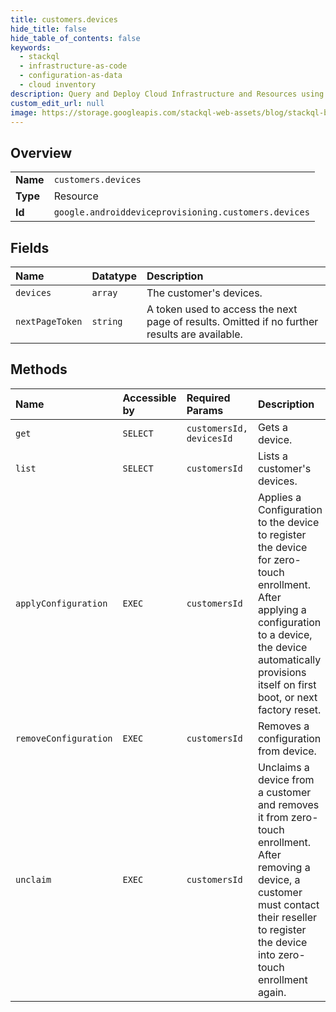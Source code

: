 ```yaml
---
title: customers.devices
hide_title: false
hide_table_of_contents: false
keywords:
  - stackql
  - infrastructure-as-code
  - configuration-as-data
  - cloud inventory
description: Query and Deploy Cloud Infrastructure and Resources using SQL
custom_edit_url: null
image: https://storage.googleapis.com/stackql-web-assets/blog/stackql-blog-post-featured-image.png
---
```

  
    

## Overview
<table><tbody>
<tr><td><b>Name</b></td><td><code>customers.devices</code></td></tr>
<tr><td><b>Type</b></td><td>Resource</td></tr>
<tr><td><b>Id</b></td><td><code>google.androiddeviceprovisioning.customers.devices</code></td></tr>
</tbody></table>

## Fields
| Name | Datatype | Description |
|:-----|:---------|:------------|
| `devices` | `array` | The customer's devices. |
| `nextPageToken` | `string` | A token used to access the next page of results. Omitted if no further results are available. |
## Methods
| Name | Accessible by | Required Params | Description |
|:-----|:--------------|:----------------|:------------|
| `get` | `SELECT` | `customersId, devicesId` | Gets a device. |
| `list` | `SELECT` | `customersId` | Lists a customer's devices. |
| `applyConfiguration` | `EXEC` | `customersId` | Applies a Configuration to the device to register the device for zero-touch enrollment. After applying a configuration to a device, the device automatically provisions itself on first boot, or next factory reset. |
| `removeConfiguration` | `EXEC` | `customersId` | Removes a configuration from device. |
| `unclaim` | `EXEC` | `customersId` | Unclaims a device from a customer and removes it from zero-touch enrollment. After removing a device, a customer must contact their reseller to register the device into zero-touch enrollment again. |
